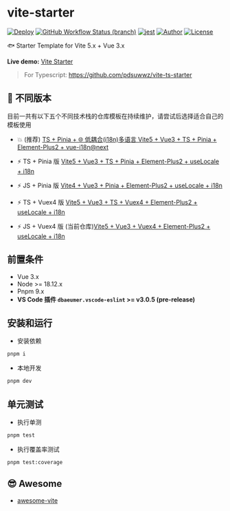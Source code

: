 # vite-starter

[![Deploy](https://github.com/pdsuwwz/vite-starter/workflows/Deploy%20for%20gh%20pages/badge.svg)](https://github.com/pdsuwwz/vite-starter/actions/workflows/deploy.yml)
[![GitHub Workflow Status (branch)](https://img.shields.io/github/actions/workflow/status/pdsuwwz/vite-starter/deploy.yml?branch=main)](https://github.com/pdsuwwz/vite-starter/deployments/activity_log?environment=github-pages)
[![jest](https://jestjs.io/img/jest-badge.svg)](https://github.com/facebook/jest)
[![Author](https://img.shields.io/badge/Author-Wisdom-9cf)](https://github.com/pdsuwwz)
[![License](https://img.shields.io/github/license/pdsuwwz/vite-starter?color=blue)](https://github.com/pdsuwwz/vite-starter/blob/main/LICENSE)

🐟 Starter Template for Vite 5.x + Vue 3.x

**Live demo:** [Vite Starter](https://pdsuwwz.github.io/vite-starter)

> For Typescript: https://github.com/pdsuwwz/vite-ts-starter


## 🌱 不同版本
目前一共有以下五个不同技术栈的仓库模板在持续维护，请尝试后选择适合自己的模板使用

- 💥 (推荐) [TS + Pinia + 🌐 低耦合(i18n)多语言 Vite5 + Vue3 + TS + Pinia + Element-Plus2 + vue-i18n@next](https://github.com/pdsuwwz/vue-boilerplate-i18n)

- ⚡️ TS + Pinia 版 [Vite5 + Vue3 + TS + Pinia + Element-Plus2 + useLocale + i18n](https://github.com/pdsuwwz/pinia-starter-ts)
- ⚡️ JS + Pinia 版 [Vite4 + Vue3 + Pinia + Element-Plus2 + useLocale + i18n](https://github.com/pdsuwwz/vite-pinia-starter)

- ⚡️ TS + Vuex4 版 [Vite5 + Vue3 + TS + Vuex4 + Element-Plus2 + useLocale + i18n](https://github.com/pdsuwwz/vite-ts-starter)
- ⚡️ JS + Vuex4 版 (当前仓库)[Vite5 + Vue3 + Vuex4 + Element-Plus2 + useLocale + i18n](https://github.com/pdsuwwz/vite-starter)


## 前置条件

* Vue 3.x
* Node >= 18.12.x
* Pnpm 9.x
* **VS Code 插件 `dbaeumer.vscode-eslint` >= v3.0.5 (pre-release)**


## 安装和运行

* 安装依赖

```bash
pnpm i
```

* 本地开发

```bash
pnpm dev
```

## 单元测试

* 执行单测

```bash
pnpm test
```

* 执行覆盖率测试

```bash
pnpm test:coverage
```

## 😎 Awesome

* [awesome-vite](https://github.com/pdsuwwz/awesome-vite)
